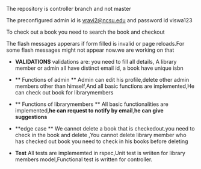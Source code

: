 The repository is controller branch and not master

The preconfigured admin id is vravi2@ncsu.edu and password id viswa123

To check out a book you need to search the book and checkout

The flash messages apperars if form filled is invalid or page reloads.For some flash messages might not appear now.we are working on that
-  **VALIDATIONS** 
validations are:  you need to fill all details,
                 A library member or admin all have distinct email id,
                 a book have unique isbn 
-  ** Functions of admin **
Admin can edit his profile,delete other admin members other than himself,And all basic functions are implemented,He can check out book for librarymembers 

-  ** Functions of librarymembers **
All basic functionalities are implemented,**he can request to notify by  email**,**he can give suggestions** 
-  **edge case **
We cannot delete a book that is checkedout.you need to check in the book and delete
,You cannot delete library member who has checked out book you need to check in his books before deleting 
- **Test**
All tests are implememted in rspec,Unit test is wriiten for library members model,Functional test is written for controller. 
                

